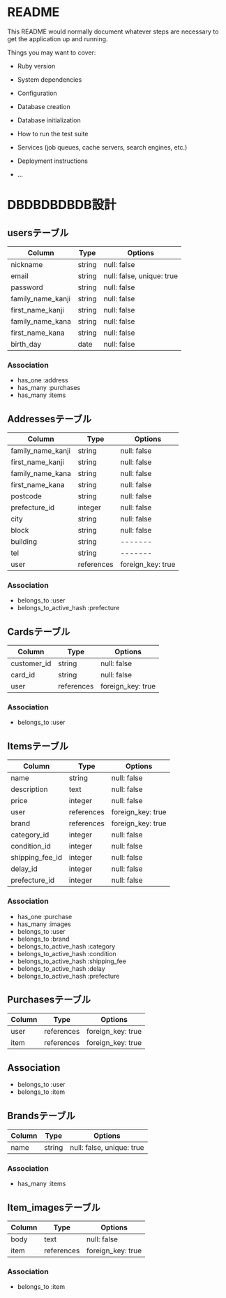 # README

This README would normally document whatever steps are necessary to get the
application up and running.

Things you may want to cover:

* Ruby version

* System dependencies

* Configuration

* Database creation

* Database initialization

* How to run the test suite

* Services (job queues, cache servers, search engines, etc.)

* Deployment instructions

* ...


# DBDBDBDBDB設計

## usersテーブル
|Column|Type|Options|
|------|----|-------|
|nickname|string|null: false|
|email|string|null: false, unique: true|
|password|string|null: false|
|family_name_kanji|string|null: false|
|first_name_kanji|string|null: false|
|family_name_kana|string|null: false|
|first_name_kana|string|null: false|
|birth_day|date|null: false|

### Association
- has_one :address
- has_many :purchases
- has_many :items


## Addressesテーブル
|Column|Type|Options|
|------|----|-------|
|family_name_kanji|string|null: false|
|first_name_kanji|string|null: false|
|family_name_kana|string|null: false|
|first_name_kana|string|null: false|
|postcode|string|null: false|
|prefecture_id|integer|null: false|
|city|string|null: false|
|block|string|null: false|
|building|string|-------|
|tel|string|-------|
|user|references|foreign_key: true|

### Association
- belongs_to :user
- belongs_to_active_hash :prefecture


## Cardsテーブル
|Column|Type|Options|
|------|----|-------|
|customer_id|string|null: false|
|card_id|string|null: false|
|user|references|foreign_key: true|

### Association
- belongs_to :user


## Itemsテーブル
|Column|Type|Options|
|------|----|-------|
|name|string|null: false|
|description|text|null: false|
|price|integer|null: false|
|user|references|foreign_key: true|
|brand|references|foreign_key: true|
|category_id|integer|null: false|
|condition_id|integer|null: false|
|shipping_fee_id|integer|null: false|
|delay_id|integer|null: false|
|prefecture_id|integer|null: false|

### Association
- has_one :purchase
- has_many :images
- belongs_to :user
- belongs_to :brand
- belongs_to_active_hash :category
- belongs_to_active_hash :condition
- belongs_to_active_hash :shipping_fee
- belongs_to_active_hash :delay
- belongs_to_active_hash :prefecture

## Purchasesテーブル
|Column|Type|Options|
|------|----|-------|
|user|references|foreign_key: true|
|item|references|foreign_key: true|

## Association
- belongs_to :user
- belongs_to :item


## Brandsテーブル
|Column|Type|Options|
|------|----|-------|
|name|string|null: false, unique: true|

### Association
- has_many :items


## Item_imagesテーブル
|Column|Type|Options|
|------|----|-------|
|body|text|null: false|
|item|references|foreign_key: true|

### Association
- belongs_to :item


